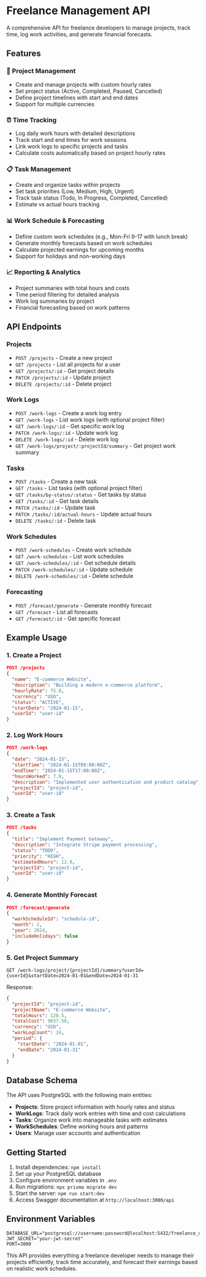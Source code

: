 # Freelance Management API

A comprehensive API for freelance developers to manage projects, track time, log work activities, and generate financial forecasts.

## Features

### 🎯 Project Management
- Create and manage projects with custom hourly rates
- Set project status (Active, Completed, Paused, Cancelled)
- Define project timelines with start and end dates
- Support for multiple currencies

### ⏰ Time Tracking
- Log daily work hours with detailed descriptions
- Track start and end times for work sessions
- Link work logs to specific projects and tasks
- Calculate costs automatically based on project hourly rates

### 📋 Task Management
- Create and organize tasks within projects
- Set task priorities (Low, Medium, High, Urgent)
- Track task status (Todo, In Progress, Completed, Cancelled)
- Estimate vs actual hours tracking

### 📊 Work Schedule & Forecasting
- Define custom work schedules (e.g., Mon-Fri 9-17 with lunch break)
- Generate monthly forecasts based on work schedules
- Calculate projected earnings for upcoming months
- Support for holidays and non-working days

### 📈 Reporting & Analytics
- Project summaries with total hours and costs
- Time period filtering for detailed analysis
- Work log summaries by project
- Financial forecasting based on work patterns

## API Endpoints

### Projects
- `POST /projects` - Create a new project
- `GET /projects` - List all projects for a user
- `GET /projects/:id` - Get project details
- `PATCH /projects/:id` - Update project
- `DELETE /projects/:id` - Delete project

### Work Logs
- `POST /work-logs` - Create a work log entry
- `GET /work-logs` - List work logs (with optional project filter)
- `GET /work-logs/:id` - Get specific work log
- `PATCH /work-logs/:id` - Update work log
- `DELETE /work-logs/:id` - Delete work log
- `GET /work-logs/project/:projectId/summary` - Get project work summary

### Tasks
- `POST /tasks` - Create a new task
- `GET /tasks` - List tasks (with optional project filter)
- `GET /tasks/by-status/:status` - Get tasks by status
- `GET /tasks/:id` - Get task details
- `PATCH /tasks/:id` - Update task
- `PATCH /tasks/:id/actual-hours` - Update actual hours
- `DELETE /tasks/:id` - Delete task

### Work Schedules
- `POST /work-schedules` - Create work schedule
- `GET /work-schedules` - List work schedules
- `GET /work-schedules/:id` - Get schedule details
- `PATCH /work-schedules/:id` - Update schedule
- `DELETE /work-schedules/:id` - Delete schedule

### Forecasting
- `POST /forecast/generate` - Generate monthly forecast
- `GET /forecast` - List all forecasts
- `GET /forecast/:id` - Get specific forecast

## Example Usage

### 1. Create a Project
```json
POST /projects
{
  "name": "E-commerce Website",
  "description": "Building a modern e-commerce platform",
  "hourlyRate": 75.0,
  "currency": "USD",
  "status": "ACTIVE",
  "startDate": "2024-01-15",
  "userId": "user-id"
}
```

### 2. Log Work Hours
```json
POST /work-logs
{
  "date": "2024-01-15",
  "startTime": "2024-01-15T09:00:00Z",
  "endTime": "2024-01-15T17:00:00Z",
  "hoursWorked": 7.0,
  "description": "Implemented user authentication and product catalog",
  "projectId": "project-id",
  "userId": "user-id"
}
```

### 3. Create a Task
```json
POST /tasks
{
  "title": "Implement Payment Gateway",
  "description": "Integrate Stripe payment processing",
  "status": "TODO",
  "priority": "HIGH",
  "estimatedHours": 12.0,
  "projectId": "project-id",
  "userId": "user-id"
}
```

### 4. Generate Monthly Forecast
```json
POST /forecast/generate
{
  "workScheduleId": "schedule-id",
  "month": 2,
  "year": 2024,
  "includeHolidays": false
}
```

### 5. Get Project Summary
```
GET /work-logs/project/{projectId}/summary?userId={userId}&startDate=2024-01-01&endDate=2024-01-31
```

Response:
```json
{
  "projectId": "project-id",
  "projectName": "E-commerce Website",
  "totalHours": 120.5,
  "totalCost": 9037.50,
  "currency": "USD",
  "workLogCount": 24,
  "period": {
    "startDate": "2024-01-01",
    "endDate": "2024-01-31"
  }
}
```

## Database Schema

The API uses PostgreSQL with the following main entities:

- **Projects**: Store project information with hourly rates and status
- **WorkLogs**: Track daily work entries with time and cost calculations
- **Tasks**: Organize work into manageable tasks with estimates
- **WorkSchedules**: Define working hours and patterns
- **Users**: Manage user accounts and authentication

## Getting Started

1. Install dependencies: `npm install`
2. Set up your PostgreSQL database
3. Configure environment variables in `.env`
4. Run migrations: `npx prisma migrate dev`
5. Start the server: `npm run start:dev`
6. Access Swagger documentation at `http://localhost:3000/api`

## Environment Variables

```env
DATABASE_URL="postgresql://username:password@localhost:5432/freelance_db"
JWT_SECRET="your-jwt-secret"
PORT=3000
```

This API provides everything a freelance developer needs to manage their projects efficiently, track time accurately, and forecast their earnings based on realistic work schedules.